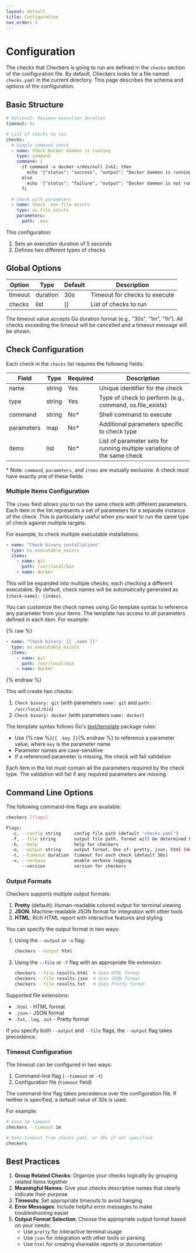 ```yaml
---
layout: default
title: Configuration
nav_order: 3
---
```


# Configuration

The checks that Checkers is going to run are defined in the `checks` section of
the configuration file. By default, Checkers looks for a file named
`checks.yaml` in the current directory. This page describes the schema and
options of the configuration.

## Basic Structure

```yaml
# Optional: Maximum execution duration
timeout: 5s

# List of checks to run
checks:
  # Simple command check
  - name: Check Docker daemon is running
    type: command
    command: |
      if command -v docker >/dev/null 2>&1; then
        echo '{"status": "success", "output": "Docker daemon is running"}'
      else
        echo '{"status": "failure", "output": "Docker daemon is not running"}'
      fi

  # Check with parameters
  - name: Check .env file exists
    type: os.file_exists
    parameters:
      path: .env
```

This configuration:

1. Sets an execution duration of 5 seconds
2. Defines two different types of checks

## Global Options

| Option  | Type     | Default | Description                   |
| ------- | -------- | ------- | ----------------------------- |
| timeout | duration | 30s     | Timeout for checks to execute |
| checks  | list     | []      | List of checks to run         |

The timeout value accepts Go duration format (e.g., "30s", "1m", "1h"). All
checks exceeding the timeout will be cancelled and a timeout message will be
shown.

## Check Configuration

Each check in the `checks` list requires the following fields:

| Field      | Type   | Required         | Description                                                              |
| ---------- | ------ | ---------------- | ------------------------------------------------------------------------ |
| name       | string | Yes              | Unique identifier for the check                                          |
| type       | string | Yes              | Type of check to perform (e.g., command, os.file_exists)                 |
| command    | string | No\*             | Shell command to execute                                                 |
| parameters | map    | No\*             | Additional parameters specific to check type                             |
| items      | list   | No\*             | List of parameter sets for running multiple variations of the same check |

\* Note: `command`, `parameters`, and `items` are mutually exclusive. A check must have exactly one of these fields.

### Multiple Items Configuration

The `items` field allows you to run the same check with different parameters.
Each item in the list represents a set of parameters for a separate instance of
the check. This is particularly useful when you want to run the same type of
check against multiple targets.

For example, to check multiple executable installations:

```yaml
- name: "Check binary installations"
  type: os.executable_exists
  items:
    - name: git
      path: /usr/local/bin
    - name: docker
```

This will be expanded into multiple checks, each checking a different
executable. By default, check names will be automatically generated as `{check-name}: {index}`.

You can customize the check names using Go template syntax to reference any parameter from your items.
The template has access to all parameters defined in each item. For example:

{% raw %}
```yaml
- name: "Check binary: {{ .name }}"
  type: os.executable_exists
  items:
    - name: git
      path: /usr/local/bin
    - name: docker
```
{% endraw %}

This will create two checks:
1. `Check binary: git` (with parameters `name: git` and `path: /usr/local/bin`)
2. `Check binary: docker` (with parameters `name: docker`)

The template syntax follows Go's [text/template](https://pkg.go.dev/text/template) package rules:
- Use {% raw %}`{{ .key }}`{% endraw %} to reference a parameter value, where `key` is the parameter name
- Parameter names are case-sensitive
- If a referenced parameter is missing, the check will fail validation

Each item in the list must contain all the parameters required by the check
type. The validation will fail if any required parameters are missing.

## Command Line Options

The following command-line flags are available:

```bash
checkers [flags]

Flags:
  -c, --config string     config file path (default "checks.yaml")
  -f, --file string       output file path. Format will be determined by file extension
  -h, --help              help for checkers
  -o, --output string     output format. One of: pretty, json, html (default "pretty")
  -t, --timeout duration  timeout for each check (default 30s)
  -v, --verbose           enable verbose logging
      --version           version for checkers
```

### Output Formats

Checkers supports multiple output formats:

1. **Pretty** (default): Human-readable colored output for terminal viewing
2. **JSON**: Machine-readable JSON format for integration with other tools
3. **HTML**: Rich HTML report with interactive features and styling

You can specify the output format in two ways:

1. Using the `--output` or `-o` flag:
   ```bash
   checkers --output html
   ```

2. Using the `--file` or `-f` flag with an appropriate file extension:
   ```bash
   checkers --file results.html  # Uses HTML format
   checkers --file results.json  # Uses JSON format
   checkers --file results.txt   # Uses Pretty format
   ```

Supported file extensions:
- `.html` - HTML format
- `.json` - JSON format
- `.txt`, `.log`, `.out` - Pretty format

If you specify both `--output` and `--file` flags, the `--output` flag takes precedence.

### Timeout Configuration

The timeout can be configured in two ways:

1. Command-line flag (`--timeout` or `-t`)
2. Configuration file (`timeout` field)

The command-line flag takes precedence over the configuration file. If neither is specified, a default value of 30s is used.

For example:

```bash
# Uses 1m timeout
checkers --timeout 1m

# Uses timeout from checks.yaml, or 30s if not specified
checkers
```

## Best Practices

1. **Group Related Checks**: Organize your checks logically by grouping related items together
2. **Meaningful Names**: Give your checks descriptive names that clearly indicate their purpose
3. **Timeouts**: Set appropriate timeouts to avoid hanging
4. **Error Messages**: Include helpful error messages to make troubleshooting easier
5. **Output Format Selection**: Choose the appropriate output format based on your needs:
   - Use `pretty` for interactive terminal usage
   - Use `json` for integration with other tools or parsing
   - Use `html` for creating shareable reports or documentation
